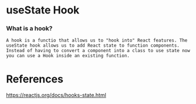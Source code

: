 # useState Hook
### What is a hook?
	A hook is a functio that allows us to "hook into" React features. The useState hook allows us to add React state to function components. Instead of having to convert a component into a class to use state now you can use a Hook inside an existing function.



# References
https://reactjs.org/docs/hooks-state.html